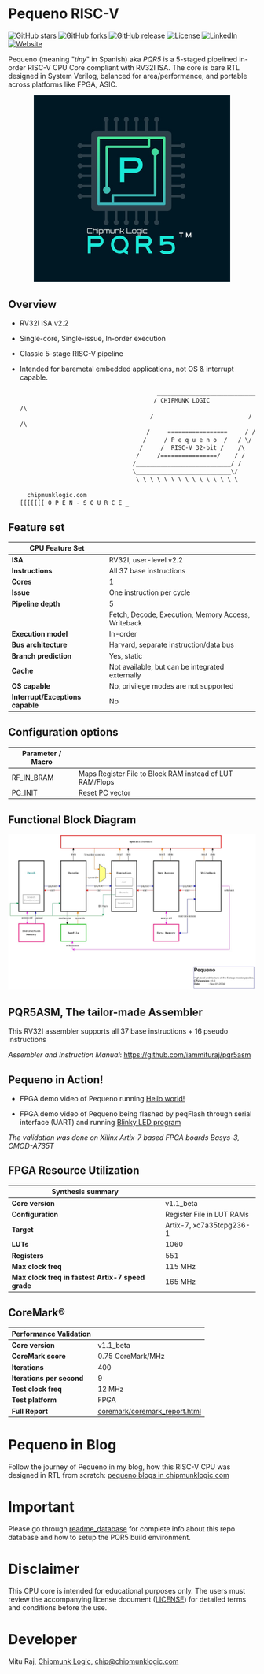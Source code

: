 # Pequeno RISC-V

[![GitHub stars](https://img.shields.io/github/stars/iammituraj/pequeno_riscv?style=social)](https://github.com/iammituraj/pequeno_riscv/stargazers)
[![GitHub forks](https://img.shields.io/github/forks/iammituraj/pequeno_riscv?style=social)](https://github.com/iammituraj/pequeno_riscv/network)
[![GitHub release](https://img.shields.io/github/v/release/iammituraj/pequeno_riscv)](https://github.com/iammituraj/pequeno_riscv/releases)
[![License](https://img.shields.io/github/license/iammituraj/pequeno_riscv)](https://github.com/iammituraj/pequeno_riscv/blob/main/LICENSE)
[![LinkedIn](https://img.shields.io/badge/LinkedIn-Follow-blue?logo=linkedin)](https://www.linkedin.com/in/iammituraj/)
[![Website](https://img.shields.io/badge/Visit-chipmunklogic.com-green?logo=Google-Chrome)](https://chipmunklogic.com)

Pequeno (meaning "_tiny_" in Spanish) aka _PQR5_ is a 5-staged pipelined in-order RISC-V CPU Core compliant with RV32I ISA.
The core is bare RTL designed in System Verilog, balanced for area/performance, and portable across platforms like FPGA, ASIC.
<p align="center">
  <img src="pequeno.jpg" alt="PQR5 Brand" width="400"/>
</p>

## Overview
- RV32I ISA v2.2
- Single-core, Single-issue, In-order execution
- Classic 5-stage RISC-V pipeline
- Intended for baremetal embedded applications, not OS & interrupt capable.

                                             ____________________________
                                            / CHIPMUNK LOGIC            /\
                                           /                           / /\ 
                                          /     =================     / /
                                         /     / P e q u e n o  /   / \/
                                        /     /  RISC-V 32-bit /    /\
                                       /     /================/    / /
                                      /___________________________/ /
                                      \___________________________\/
                                       \ \ \ \ \ \ \ \ \ \ \ \ \ \ \
  
        chipmunklogic.com                                                    [[[[[[[ O P E N - S O U R C E _
## Feature set
| **CPU Feature Set**                        |                                           |
|--------------------------------------------|-------------------------------------------|
| **ISA**                                    | RV32I, user-level v2.2                    |
| **Instructions**                           | All 37 base instructions                  |
| **Cores**                                  | 1                                         |
| **Issue**                                  | One instruction per cycle                 |
| **Pipeline depth**                         | 5                                         |
|                                            | Fetch, Decode, Execution, Memory Access, Writeback |
| **Execution model**                        | In-order
| **Bus architecture**                       | Harvard, separate instruction/data bus    |
| **Branch prediction**                      | Yes, static                               |
| **Cache**                                  | Not available, but can be integrated externally |
| **OS capable**                             | No, privilege modes are not supported     |
| **Interrupt/Exceptions capable**           | No                                        |

## Configuration options
| Parameter / Macro                          |                                           |
|--------------------------------------------|-------------------------------------------|
| RF_IN_BRAM                                 | Maps Register File to Block RAM instead of LUT RAM/Flops
| PC_INIT                                    | Reset PC vector

## Functional Block Diagram

![Pequeno RISC-V CPU Block Diagram](doc/misc/pequeno_block_diagram.png "Block Diagram of PQR5")

## PQR5ASM, The tailor-made Assembler
   This RV32I assembler supports all 37 base instructions + 16 pseudo instructions 
   
  _Assembler and Instruction Manual_: 
  https://github.com/iammituraj/pqr5asm


## Pequeno in Action!  
  * FPGA demo video of Pequeno running [Hello world!](https://youtu.be/GECyL9U5ZxI)

  * FPGA demo video of Pequeno being flashed by peqFlash through serial interface (UART) and running [Blinky LED program](https://www.youtube.com/watch?v=cEEZbzSd6v0)

_The validation was done on Xilinx Artix-7 based FPGA boards Basys-3, CMOD-A735T_

## FPGA Resource Utilization
| **Synthesis summary**                      |                                           |
|--------------------------------------------|-------------------------------------------|
| **Core version** | v1.1_beta
| **Configuration**| Register File in LUT RAMs
| **Target** | Artix-7, xc7a35tcpg236-1
| **LUTs** | 1060
| **Registers** | 551
| **Max clock freq** | 115 MHz
| **Max clock freq in fastest Artix-7 speed grade** | 165 MHz

## CoreMark®
| **Performance Validation**                 |                                           |
|--------------------------------------------|-------------------------------------------|
| **Core version** | v1.1_beta
| **CoreMark score** | 0.75 CoreMark/MHz 
| **Iterations** | 400
| **Iterations per second** | 9
| **Test clock freq** | 12 MHz
| **Test platform** | FPGA
| **Full Report** | [coremark/coremark_report.html](https://raw.githack.com/iammituraj/pequeno_riscv/main/coremark/coremark_report.html)

# Pequeno in Blog
Follow the journey of Pequeno in my blog, how this RISC-V CPU was designed in RTL from scratch: [pequeno blogs in chipmunklogic.com](https://chipmunklogic.com/category/pequeno-cpu/)

# Important
Please go through [readme_database](readme_database) for complete info about this repo database and how to setup the PQR5 build environment.

# Disclaimer
This CPU core is intended for educational purposes only.
The users must review the accompanying license document ([LICENSE](LICENSE)) for detailed terms and conditions before the use.

# Developer
Mitu Raj, [Chipmunk Logic](https://chipmunklogic.com), chip@chipmunklogic.com

